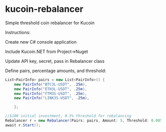 # kucoin-rebalancer
Simple threshold coin rebalancer for Kucoin

Instructions:

Create new C# console application

Include Kucoin.NET from Project->Nuget

Update API key, secret, pass in Rebalancer class


Define pairs, percentage amounts, and threshold:

```csharp
List<PairInfo> pairs = new List<PairInfo>() {
    new PairInfo("BTC3L-USDT", .25m),
    new PairInfo("ETH3L-USDT", .25m),
    new PairInfo("FTM3S-USDT", .25m),
    new PairInfo("LINK3S-USDT", .25m),

    };

//$100 initial investment, 0.5% threshold for rebalancing 
Rebalancer r = new Rebalancer(Pairs: pairs, Amount: 5, Threshold: 0.005m, Paper: false); 
await r.Start();
```
